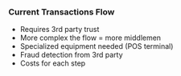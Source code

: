 ### Current Transactions Flow
* Requires 3rd party trust
* More complex the flow = more middlemen
* Specialized equipment needed (POS terminal)
* Fraud detection from 3rd party
* Costs for each step